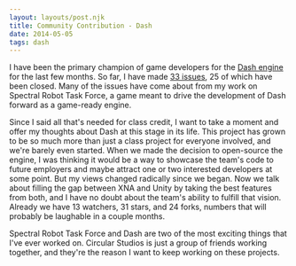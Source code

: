```yaml
---
layout: layouts/post.njk
title: Community Contribution - Dash
date: 2014-05-05
tags: dash
---
```


I have been the primary champion of game developers for the [Dash engine](https://github.com/Circular-Studios/Dash) for the last few months. So far, I have made [33 issues](https://github.com/Circular-Studios/Dash/issues/created_by/PxlBuzzard), 25 of which have been closed. Many of the issues have come about from my work on Spectral Robot Task Force, a game meant to drive the development of Dash forward as a game-ready engine.

Since I said all that's needed for class credit, I want to take a moment and offer my thoughts about Dash at this stage in its life. This project has grown to be so much more than just a class project for everyone involved, and we're barely even started. When we made the decision to open-source the engine, I was thinking it would be a way to showcase the team's code to future employers and maybe attract one or two interested developers at some point. But my views changed radically since we began. Now we talk about filling the gap between XNA and Unity by taking the best features from both, and I have no doubt about the team's ability to fulfill that vision. Already we have 13 watchers, 31 stars, and 24 forks, numbers that will probably be laughable in a couple months.

Spectral Robot Task Force and Dash are two of the most exciting things that I've ever worked on. Circular Studios is just a group of friends working together, and they're the reason I want to keep working on these projects.
